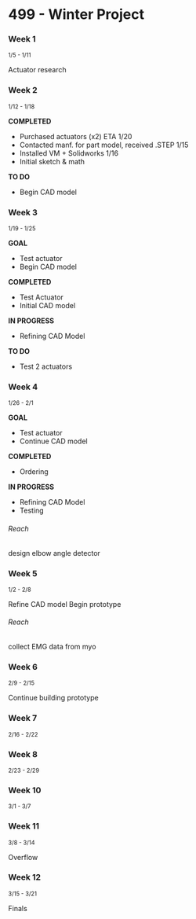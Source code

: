 # 499 - Winter Project

### Week 1<br>
<sup>1/5 - 1/11</sup>

Actuator research

### Week 2<br>
<sup>1/12 - 1/18</sup>

**COMPLETED**<br>
* Purchased actuators (x2) ETA 1/20
* Contacted manf. for part model, received .STEP 1/15
* Installed VM + Solidworks 1/16
* Initial sketch & math

**TO DO**<br>
* Begin CAD model

### Week 3<br>
<sup>1/19 - 1/25</sup>

**GOAL**
* Test actuator
* Begin CAD model

**COMPLETED**
* Test Actuator
* Initial CAD model

**IN PROGRESS**
* Refining CAD Model

**TO DO**
* Test 2 actuators

### Week 4<br>
<sup>1/26 - 2/1</sup>

**GOAL**
* Test actuator
* Continue CAD model

**COMPLETED**
* Ordering

**IN PROGRESS**
* Refining CAD Model
* Testing

###### Reach
design elbow angle detector


### Week 5<br>
<sup>1/2 - 2/8</sup>

Refine CAD model
Begin prototype

###### Reach
collect EMG data from myo

### Week 6<br>
<sup>2/9 - 2/15</sup>

Continue building prototype

### Week 7<br>
<sup>2/16 - 2/22</sup>


### Week 8<br>
<sup>2/23 - 2/29</sup>


### Week 10<br>
<sup>3/1 - 3/7</sup>


### Week 11<br>
<sup>3/8 - 3/14</sup>

Overflow

### Week 12<br>
<sup>3/15 - 3/21</sup>

Finals
